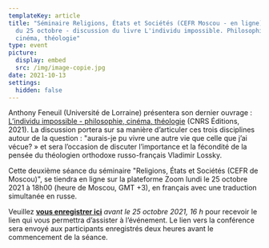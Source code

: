 ```yaml
---
templateKey: article
title: "Séminaire Religions, États et Sociétés (CEFR Moscou - en ligne) : séance
  du 25 octobre - discussion du livre L'individu impossible. Philosophie,
  cinéma, théologie"
type: event
picture:
  display: embed
  src: /img/image-copie.jpg
date: 2021-10-13
settings:
  hidden: false
---
```

Anthony Feneuil (Université de Lorraine) présentera son dernier ouvrage : [L’individu impossible - philosophie, cinéma, théologie](https://www.cnrseditions.fr/catalogue/philosophie-et-histoire-des-idees/l-individu-impossible/) (CNRS Éditions, 2021). La discussion portera sur sa manière d’articuler ces trois disciplines autour de la question : "aurais-je pu vivre une autre vie que celle que j’ai vécue? » et sera l’occasion de discuter l’importance et la fécondité de la pensée du théologien orthodoxe russo-français Vladimir Lossky.

Cette deuxième séance du séminaire "Religions, États et Sociétés (CEFR de Moscou)", se tiendra en ligne sur la plateforme Zoom lundi le 25 octobre 2021 à 18h00 (heure de Moscou, GMT +3), en français avec une traduction simultanée en russe.

Veuillez **[vous enregistrer ici](https://tsentr-franko-rossiyskih.timepad.ru/event/1808900/)** *avant le 25 octobre 2021, 16 h* pour recevoir le lien qui vous permettra d’assister à l’événement. Le lien vers la conférence sera envoyé aux participants enregistrés deux heures avant le commencement de la séance.